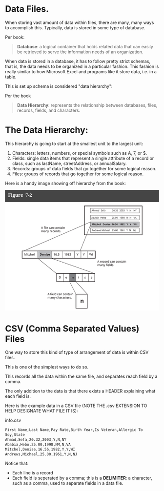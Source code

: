 # Data Files.

When storing vast amount of data within files, there are many, many ways to accomplish this. 
Typically, data is stored in some type of database.

Per book:
> **Database**: a logical container that holds related data that can easily be retrieved to serve the information needs of an organization.

When data is stored in a database, it has to follow pretty strict schemas, that is, the data needs to be organized in 
a particular fashion. This fashion is really similar to how Microsoft Excel and programs like it store data, i.e.
in a table.

This is set up schema is considered "data hierarchy":

Per the book

> **Data Hierarchy**: represents the relationship between databases, files, records, fields, and characters.

# The Data Hierarchy:


This hierarchy is going to start at the smallest unit to the largest unit:

1. Characters: letters, numbers, or special symbols such as A, 7, or $.
2. Fields: single data items that represent a single attribute of a record or class, such as lastName, streetAddress, or annualSalary.
3. Records: groups of data fields that go together for some logical reason.
4. Files: groups of records that go together for some logical reason.

Here is a handy image showing off hierarchy from the book:

![data_hierarchy.png](asset/data_hierarchy.png)



# CSV (Comma Separated Values) Files

One way to store this kind of type of arrangement of data is within CSV files.

This is one of the simplest ways to do so. 

This records all the data within the same file, and separates reach field by a comma.

The only addition to the data is that there exists a HEADER explaining what each field is.

Here is the example data in a CSV file (NOTE THE .csv EXTENSION TO HELP DESIGNATE WHAT FILE IT IS):

info.csv
```csv
First Name,Last Name,Pay Rate,Birth Year,Is Veteran,Allergic To Soy,State
Ahmad,Sefa,20.32,2003,Y,N,NY
Ababia,Hebo,25.00,1998,NM,N,VA
Mitchel,Denise,16.56,1982,Y,Y,WI
Andrews,Michael,25.00,1961,Y,N,NJ
```

Notice that:
- Each line is a record
- Each field is seperated by a comma; this is a **DELIMITER**: a character, such as a comma, used to separate fields in a data file.
